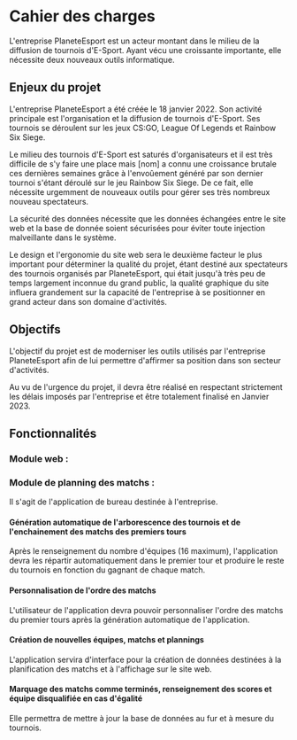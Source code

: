 # Cahier des charges

L'entreprise PlaneteEsport est un acteur montant dans le milieu de la diffusion de tournois d'E-Sport. Ayant vécu une croissante importante, elle nécessite deux nouveaux outils informatique. 

## Enjeux du projet 

L'entreprise PlaneteEsport a été créée le 18 janvier 2022. Son activité principale est l'organisation et la diffusion de tournois d'E-Sport. Ses tournois se déroulent sur les jeux CS:GO, League Of Legends et Rainbow Six Siege. 

Le milieu des tournois d'E-Sport est saturés d'organisateurs et il est très difficile de s'y faire une place mais [nom] a connu une croissance brutale ces dernières semaines grâce à l'envoûement généré par son dernier tournoi s'étant déroulé sur le jeu Rainbow Six Siege. De ce fait, elle nécessite urgemment de nouveaux outils pour gérer ses très nombreux nouveau spectateurs.  

La sécurité des données nécessite que les données échangées entre le site web et la base de donnée soient sécurisées pour éviter toute injection malveillante dans le système. 

Le design et l'ergonomie du site web sera le deuxième facteur le plus important pour déterminer la qualité du projet, étant destiné aux spectateurs des tournois organisés par PlaneteEsport, qui était jusqu'à très peu de temps largement inconnue du grand public, la qualité graphique du site influera grandement sur la capacité de l'entreprise à se positionner en grand acteur dans son domaine d'activités.

## Objectifs

L'objectif du projet est de moderniser les outils utilisés par l'entreprise PlaneteEsport afin de lui permettre d'affirmer sa position dans son secteur d'activités. 

Au vu de l'urgence du projet, il devra être réalisé en respectant strictement les délais imposés par l'entreprise et être totalement finalisé en Janvier 2023. 

## Fonctionnalités

### Module web :

### Module de planning des matchs :

Il s'agit de l'application de bureau destinée à l'entreprise.

#### Génération automatique de l'arborescence des tournois et de l'enchainement des matchs des premiers tours

Après le renseignement du nombre d'équipes (16 maximum), l'application devra les répartir automatiquement dans le premier tour et produire le reste du tournois en fonction du gagnant de chaque match.

#### Personnalisation de  l'ordre des matchs

L'utilisateur de l'application devra pouvoir personnaliser l'ordre des matchs du premier tours après la génération automatique de l'application.

#### Création de nouvelles équipes, matchs et plannings

L'application servira d'interface pour la création de données destinées à la planification des matchs et à l'affichage sur le site web.

#### Marquage des matchs comme terminés, renseignement des scores et équipe disqualifiée en cas d'égalité

Elle permettra de mettre à jour la base de données au fur et à mesure du tournois.

